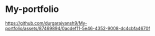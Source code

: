 # My-portfolio


https://github.com/durgarajvansh9/My-portfolio/assets/87469894/0acdef11-5e46-4352-9008-dc4cbfa4670f

